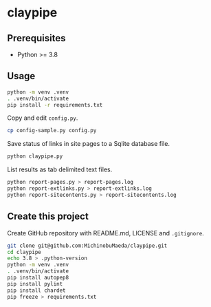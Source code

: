 # claypipe

## Prerequisites

- Python >= 3.8

## Usage

```bash
python -m venv .venv
. .venv/bin/activate
pip install -r requirements.txt
```

Copy and edit `config.py`.

```bash
cp config-sample.py config.py
```

Save status of links in site pages to a Sqlite database file.

```bash
python claypipe.py
```

List results as tab delimited text files.

```bash
python report-pages.py > report-pages.log
python report-extlinks.py > report-extlinks.log
python report-sitecontents.py > report-sitecontents.log
```

## Create this project

Create GitHub repository with README.md, LICENSE and `.gitignore`.

```bash
git clone git@github.com:MichinobuMaeda/claypipe.git
cd claypipe
echo 3.8 > .python-version
python -m venv .venv
. .venv/bin/activate
pip install autopep8
pip install pylint
pip install chardet
pip freeze > requirements.txt
```
